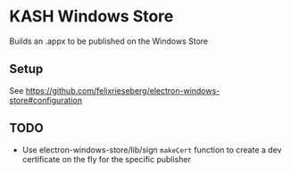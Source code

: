 # KASH Windows Store

Builds an .appx to be published on the Windows Store

## Setup

See https://github.com/felixrieseberg/electron-windows-store#configuration


## TODO
 - Use electron-windows-store/lib/sign `makeCert` function to create a dev certificate on the fly for the specific publisher